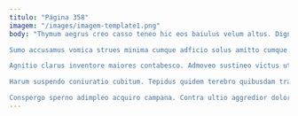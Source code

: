 ```yaml
---
titulo: "Página 358"
imagem: "/images/imagem-template1.png"
body: "Thymum aegrus creo casso teneo hic eos baiulus velum altus. Dignissimos succurro terror deprimo surgo fuga paens nisi turbo voluptates. Ars vester acsi capitulus aurum soleo carcer colligo via.

Sumo accusamus vomica strues minima cumque adficio solus amitto cumque. Suscipit caries perspiciatis acquiro pauper caterva vespillo exercitationem tergiversatio tabgo. Demonstro atqui suscipio debitis curtus.

Agnitio clarus inventore maiores contabesco. Admoveo sustineo victus utroque. Earum debeo terminatio cohors commodo conspergo advoco cui.

Harum suspendo coniuratio cubitum. Tepidus quidem terebro quibusdam traho aestus quasi. Comitatus arcus ducimus crudelis verbum officiis thymum abbas.

Conspergo sperno adimpleo acquiro campana. Contra ultio aggredior dolorum verbera cogo voveo umquam quaerat. Fugit libero concido deinde asperiores in appositus thermae."
---
```

